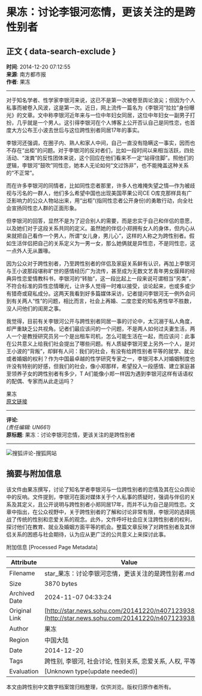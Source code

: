 # 果冻：讨论李银河恋情，更该关注的是跨性别者

## 正文 { data-search-exclude }


**时间**: 2014-12-20 07:12:55  
**来源**: 南方都市报  
**作者**: 果冻  

---

对于知名学者、性学家李银河来说，这已不是第一次被卷至舆论浪尖；但因为个人私事而被卷入风波，这是第一次。近日，网上流传一篇名为《李银河“拉拉”身份曝光》的文章。文中称李银河近年来与一位中年妇女同居，这位中年妇女一副男子打扮，几乎就是一个男人。这引得李银河在个人博客上公开否认自己是同性恋，也首度大方公布王小波去世后与这位跨性别者同居17年的事实。

李银河还强调，在圈子内、熟人和家人中间，自己一直没有隐瞒这一事实，因而也不存在“出柜”的问题。对于李银河的反对者们，比如一段时间以来相当活跃，四处活动、“泼粪”的反性团体来说，这个回应在他们看来不一定“站得住脚”。照他们的逻辑，李银河“鼓吹”同性恋，她本人无论如何“文过饰非”，也不能掩盖这种关系的“不正常”。

而在许多李银河的同情者，比如同性恋者那里，许多人也难掩失望之情—作为被歧视与污名的一群人，他们多么希望中国也出现美国苹果公司CE O库克那样具有广泛影响力的公众人物站出来，用“出柜”(指同性恋者公开身份)的勇敢行动，向全社会宣扬同性恋人群的正面形象。

但李银河的回答，显然不是为了迎合别人的需要，而是忠实于自己和伴侣的意愿，以及她们对于这段关系共同的定义。虽然她的伴侣小郑拥有女人的身体，但内心从来就把自己看作一个男人，所谓“女儿身，男儿心”，这样的人称之为跨性别者。假如生活伴侣把自己的关系定义为一男一女，那么她俩就是异性恋，不是同性恋，这一点外人无从置喙。

因为公众对于跨性别者，乃至跨性别者的伴侣及家庭关系鲜有认识，再加上李银河与王小波那段堪称旷世的感情经历广为流传，甚至成为无数文艺青年男女膜拜的经典异性恋爱情教科书，李银河的“转胎”，这一段比起上一段来说可谓相当“另类”，不符合标准的异性恋情曝光，让许多人觉得一时难以接受，谈论起来，也或多或少有猎奇或窥私成分。这两天我看到好多篇媒体采访，记者提问李银河无一例外会问到有关两人“性”的问题，相比而言，社会上再婚、二度恋爱的知名男性举不胜数，没人问他们的闺房之事。

我觉得，目前有关李银河公开与跨性别者同居一事的讨论中，太沉溺于私人角度，却严重缺乏公共视角。记者们最应该问的一个问题，不是两人如何过夫妻生活，两人一个是教授研究员另一个是出租车司机，怎么可能生活在一起，而应该问：此事在公共意义上给我们社会提出了哪些问题。有人质疑李银河爱上另外一个人，是对王小波的“背叛”，却鲜有人问：我们的社会，有没有给跨性别者平等的就学、就业或者婚姻的权利？作为中国最卓越的性学研究专家之一，李银河本人对婚姻制度也许没有特别的好感，但我们的社会，像小郑那样，希望投入一段感情、建立家庭甚至领养子女的跨性别者有多少，T A们能像小郑一样因为遇到李银河这样有话语权的配偶、专家而从此走运吗？

果冻  
[原文链接](http://star.news.sohu.com/20141220/n407123938.shtml)  

---

**评论**:  
_(责任编辑: UN661)_  
**原标题**: 果冻：讨论李银河恋情，更该关注的是跨性别者  

---

![搜狐评论-搜狐网站](http://news.sohu.com/upload/pagerevision20090916/star_logo3.gif)

## 摘要与附加信息

<!-- tcd_abstract -->
该文件由果冻撰写，讨论了知名学者李银河与一位跨性别者的恋情及其在公众舆论中的反响。文件提到，李银河在面对媒体关于个人私事的质疑时，强调与伴侣的关系及其定义，且公开说明与跨性别者小郑同居17年，而并不认为自己是同性恋。文章中指出，在公众视野中，关于跨性别者的了解和讨论非常有限，李银河的选择挑战了传统的性别和恋爱关系的观念。此外，文件呼吁社会应关注跨性别者的权利，探讨他们在教育、就业及婚姻方面平等的机会。整篇文章反映了对跨性别者及其伴侣关系的困惑与社会期待，认为应从更广泛的公共意义上来探讨此事。
<!-- tcd_abstract_end -->

附加信息 [Processed Page Metadata]

| Attribute       | Value                                  |
|-----------------|----------------------------------------|
| Filename        | star_果冻：讨论李银河恋情，更该关注的是跨性别者.md                             |
| Size            | 3870 bytes                           |
| Archived Date   | 2024-11-07 04:33:24                             |
| Original Link   | [http://star.news.sohu.com/20141220/n407123938.shtml](http://star.news.sohu.com/20141220/n407123938.shtml)                       |
| Author          | 果冻                               |
| Region          | 中国大陆                               |
| Date            | 2014-12-20                                 |
| Tags            | 跨性别, 李银河, 社会讨论, 性别关系, 恋爱关系, 人权, 平等权利                                 |
| Evaluation            | [Unknown type(update needed)]                                 |
<!-- tcd_table_end -->

本文由跨性别中文数字档案馆归档整理，仅供浏览。版权归原作者所有。
